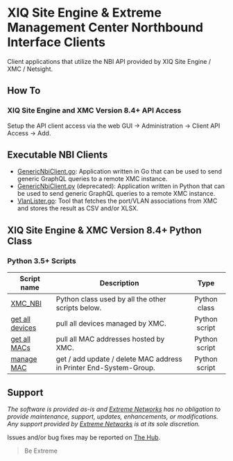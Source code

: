 # XIQ Site Engine & Extreme Management Center Northbound Interface Clients

Client applications that utilize the NBI API provided by XIQ Site Engine / XMC / Netsight.

## How To

### XIQ Site Engine and XMC Version 8.4+ API Access

Setup the API client access via the web GUI -> Administration -> Client API Access -> Add.

## Executable NBI Clients

* [GenericNbiClient.go](GenericNbiClient.go/README.md): Application written in Go that can be used to send generic GraphQL queries to a remote XMC instance.
* [GenericNbiClient.py](GenericNbiClient.py/README.md) (deprecated): Application written in Python that can be used to send generic GraphQL queries to a remote XMC instance.
* [VlanLister.go](VlanLister.go/README.md): Tool that fetches the port/VLAN associations from XMC and stores the result as CSV and/or XLSX.

## XIQ Site Engine & XMC Version 8.4+ Python Class

### Python 3.5+ Scripts

| Script name   | Description   | Type   |
| ------------- | ------------- |:------:|
| [XMC_NBI](Python3/XMC_NBI.py?raw=true)|Python class used by all the other scripts below.|Python class|
| [get all devices](Python3/get_all_devicese_from_XMC.py?raw=true)| pull all devices managed by XMC.|Python script|
| [get all MACs](Python3/get-all-MAC-from-XMC.py?raw=true)|pull all MAC addresses hosted by XMC.|Python script|
| [manage MAC](Python3/manage_MAC_in_XMC.py?raw=true)|get / add update / delete MAC address in Printer End-System-Group.|Python script|

## Support

_The software is provided as-is and [Extreme Networks](http://www.extremenetworks.com/) has no obligation to provide maintenance, support, updates, enhancements, or modifications. Any support provided by [Extreme Networks](http://www.extremenetworks.com/) is at its sole discretion._

Issues and/or bug fixes may be reported on [The Hub](https://community.extremenetworks.com).

>Be Extreme
